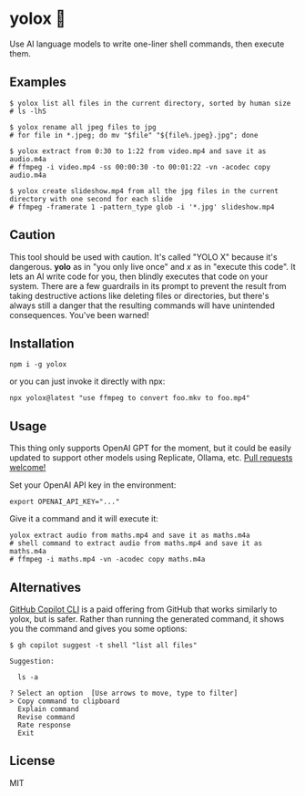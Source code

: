 # yolox 🤞

Use AI language models to write one-liner shell commands, then execute them. 

## Examples

```
$ yolox list all files in the current directory, sorted by human size
# ls -lhS
```

```
$ yolox rename all jpeg files to jpg
# for file in *.jpeg; do mv "$file" "${file%.jpeg}.jpg"; done
```

```
$ yolox extract from 0:30 to 1:22 from video.mp4 and save it as audio.m4a
# ffmpeg -i video.mp4 -ss 00:00:30 -to 00:01:22 -vn -acodec copy audio.m4a
```

```
$ yolox create slideshow.mp4 from all the jpg files in the current directory with one second for each slide
# ffmpeg -framerate 1 -pattern_type glob -i '*.jpg' slideshow.mp4
```

## Caution

This tool should be used with caution. It's called "YOLO X" because it's dangerous. **yolo** as in "you only live once" and *x* as in "execute this code". It lets an AI write code for you, then blindly executes that code on your system. There are a few guardrails in its prompt to prevent the result from taking destructive actions like deleting files or directories, but there's always still a danger that the resulting commands will have unintended consequences. You've been warned!

## Installation

```console
npm i -g yolox
```

or you can just invoke it directly with npx:

```console
npx yolox@latest "use ffmpeg to convert foo.mkv to foo.mp4"
```

## Usage

This thing only supports OpenAI GPT for the moment, but it could be easily updated to support other models using Replicate, Ollama, etc. [Pull requests welcome!](https://github.com/zeke/yolox/issues)

Set your OpenAI API key in the environment:

```console
export OPENAI_API_KEY="..."
```

Give it a command and it will execute it:

```
yolox extract audio from maths.mp4 and save it as maths.m4a
# shell command to extract audio from maths.mp4 and save it as maths.m4a
# ffmpeg -i maths.mp4 -vn -acodec copy maths.m4a
```

## Alternatives

[GitHub Copilot CLI](https://docs.github.com/en/copilot/github-copilot-in-the-cli/using-github-copilot-in-the-cli) is a paid offering from GitHub that works similarly to yolox, but is safer. Rather than running the generated command, it shows you the command and gives you some options:

```
$ gh copilot suggest -t shell "list all files"

Suggestion:

  ls -a

? Select an option  [Use arrows to move, type to filter]
> Copy command to clipboard
  Explain command
  Revise command
  Rate response
  Exit
```

## License

MIT
